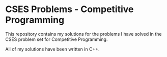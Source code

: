 # CSES Problems - Competitive Programming

This repository contains my solutions for the problems I have solved in the CSES problem set for Competitive Programming.

All of my solutions have been written in C++.
